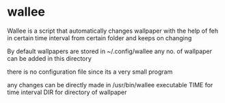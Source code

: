 # wallee
Wallee is a script that automatically changes wallpaper with the help of feh in certain time interval from certain folder and keeps on changing


By default wallpapers are stored in ~/.config/wallee 
	any no. of wallpaper can be added in this directory

there is no configuration file since its a very small program

any changes can be directly made in /usr/bin/wallee executable
	TIME for time interval
	DIR for directory of wallpaper

